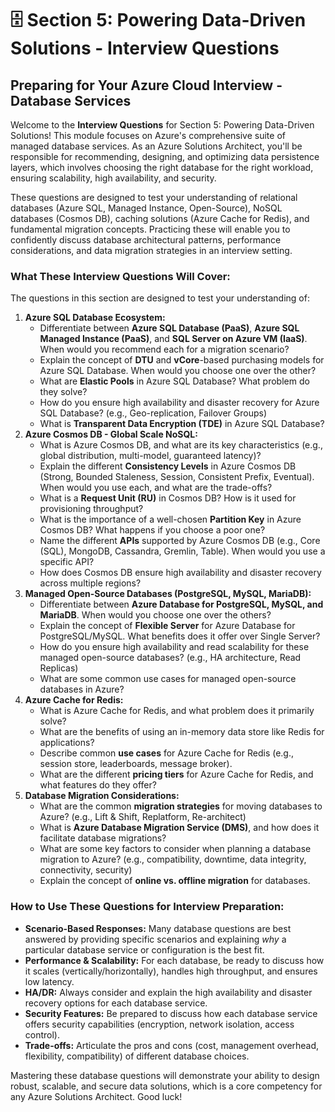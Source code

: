 # 🗄️ Section 5: Powering Data-Driven Solutions - Interview Questions

## Preparing for Your Azure Cloud Interview - Database Services

Welcome to the **Interview Questions** for Section 5: Powering Data-Driven Solutions! This module focuses on Azure's comprehensive suite of managed database services. As an Azure Solutions Architect, you'll be responsible for recommending, designing, and optimizing data persistence layers, which involves choosing the right database for the right workload, ensuring scalability, high availability, and security.

These questions are designed to test your understanding of relational databases (Azure SQL, Managed Instance, Open-Source), NoSQL databases (Cosmos DB), caching solutions (Azure Cache for Redis), and fundamental migration concepts. Practicing these will enable you to confidently discuss database architectural patterns, performance considerations, and data migration strategies in an interview setting.

### What These Interview Questions Will Cover:

The questions in this section are designed to test your understanding of:

1.  **Azure SQL Database Ecosystem:**
    * Differentiate between **Azure SQL Database (PaaS)**, **Azure SQL Managed Instance (PaaS)**, and **SQL Server on Azure VM (IaaS)**. When would you recommend each for a migration scenario?
    * Explain the concept of **DTU** and **vCore**-based purchasing models for Azure SQL Database. When would you choose one over the other?
    * What are **Elastic Pools** in Azure SQL Database? What problem do they solve?
    * How do you ensure high availability and disaster recovery for Azure SQL Database? (e.g., Geo-replication, Failover Groups)
    * What is **Transparent Data Encryption (TDE)** in Azure SQL Database?
2.  **Azure Cosmos DB - Global Scale NoSQL:**
    * What is Azure Cosmos DB, and what are its key characteristics (e.g., global distribution, multi-model, guaranteed latency)?
    * Explain the different **Consistency Levels** in Azure Cosmos DB (Strong, Bounded Staleness, Session, Consistent Prefix, Eventual). When would you use each, and what are the trade-offs?
    * What is a **Request Unit (RU)** in Cosmos DB? How is it used for provisioning throughput?
    * What is the importance of a well-chosen **Partition Key** in Azure Cosmos DB? What happens if you choose a poor one?
    * Name the different **APIs** supported by Azure Cosmos DB (e.g., Core (SQL), MongoDB, Cassandra, Gremlin, Table). When would you use a specific API?
    * How does Cosmos DB ensure high availability and disaster recovery across multiple regions?
3.  **Managed Open-Source Databases (PostgreSQL, MySQL, MariaDB):**
    * Differentiate between **Azure Database for PostgreSQL, MySQL, and MariaDB**. When would you choose one over the others?
    * Explain the concept of **Flexible Server** for Azure Database for PostgreSQL/MySQL. What benefits does it offer over Single Server?
    * How do you ensure high availability and read scalability for these managed open-source databases? (e.g., HA architecture, Read Replicas)
    * What are some common use cases for managed open-source databases in Azure?
4.  **Azure Cache for Redis:**
    * What is Azure Cache for Redis, and what problem does it primarily solve?
    * What are the benefits of using an in-memory data store like Redis for applications?
    * Describe common **use cases** for Azure Cache for Redis (e.g., session store, leaderboards, message broker).
    * What are the different **pricing tiers** for Azure Cache for Redis, and what features do they offer?
5.  **Database Migration Considerations:**
    * What are the common **migration strategies** for moving databases to Azure? (e.g., Lift & Shift, Replatform, Re-architect)
    * What is **Azure Database Migration Service (DMS)**, and how does it facilitate database migrations?
    * What are some key factors to consider when planning a database migration to Azure? (e.g., compatibility, downtime, data integrity, connectivity, security)
    * Explain the concept of **online vs. offline migration** for databases.

### How to Use These Questions for Interview Preparation:

* **Scenario-Based Responses:** Many database questions are best answered by providing specific scenarios and explaining *why* a particular database service or configuration is the best fit.
* **Performance & Scalability:** For each database, be ready to discuss how it scales (vertically/horizontally), handles high throughput, and ensures low latency.
* **HA/DR:** Always consider and explain the high availability and disaster recovery options for each database service.
* **Security Features:** Be prepared to discuss how each database service offers security capabilities (encryption, network isolation, access control).
* **Trade-offs:** Articulate the pros and cons (cost, management overhead, flexibility, compatibility) of different database choices.

Mastering these database questions will demonstrate your ability to design robust, scalable, and secure data solutions, which is a core competency for any Azure Solutions Architect. Good luck!